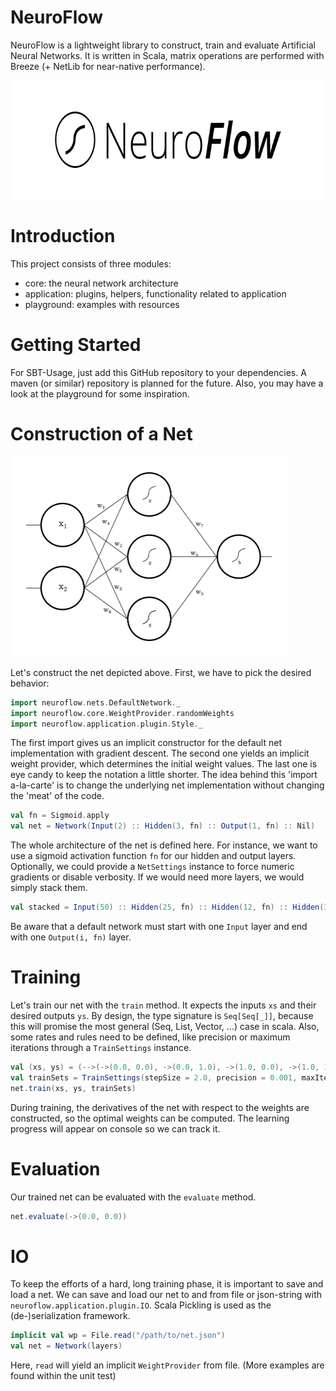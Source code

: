 # NeuroFlow

NeuroFlow is a lightweight library to construct, train and evaluate Artificial Neural Networks.
It is written in Scala, matrix operations are performed with Breeze (+ NetLib for near-native performance).

<img src="https://raw.githubusercontent.com/zenecture/zenecture-docs/master/neuroflow/logo.png" width=707 height=190 />

# Introduction

This project consists of three modules:

- core: the neural network architecture
- application: plugins, helpers, functionality related to application
- playground: examples with resources
    
# Getting Started

For SBT-Usage, just add this GitHub repository to your dependencies. A maven (or similar) repository is planned for the future.
Also, you may have a look at the playground for some inspiration.

# Construction of a Net  

<img src="https://raw.githubusercontent.com/zenecture/zenecture-docs/master/neuroflow/arch.png" width=443 height=320 />

Let's construct the net depicted above. First, we have to pick the desired behavior:

```scala
import neuroflow.nets.DefaultNetwork._
import neuroflow.core.WeightProvider.randomWeights
import neuroflow.application.plugin.Style._
```

The first import gives us an implicit constructor for the default net implementation with gradient descent. 
The second one yields an implicit weight provider, which determines the initial weight values. The last one is eye candy to keep the notation a little shorter. 
The idea behind this 'import a-la-carte' is to change the underlying net implementation without changing the 'meat' of the code.

```scala
val fn = Sigmoid.apply
val net = Network(Input(2) :: Hidden(3, fn) :: Output(1, fn) :: Nil)
```

The whole architecture of the net is defined here. For instance, we want to use a sigmoid activation function `fn` for our hidden and output layers. Optionally, we could provide a `NetSettings` instance to force numeric gradients or disable verbosity. If we would need more layers, we would simply stack them.

```scala
val stacked = Input(50) :: Hidden(25, fn) :: Hidden(12, fn) :: Hidden(3, fn) :: Output(1, fn) :: Nil
```

Be aware that a default network must start with one `Input` layer and end with one `Output(i, fn)` layer. 

# Training

Let's train our net with the `train` method. It expects the inputs `xs` and their desired outputs `ys`. By design, the type signature is `Seq[Seq[_]]`, because this will promise the most general (Seq, List, Vector, ...) case in scala.
Also, some rates and rules need to be defined, like precision or maximum iterations through a `TrainSettings` instance.

```scala
val (xs, ys) = (-->(->(0.0, 0.0), ->(0.0, 1.0), ->(1.0, 0.0), ->(1.0, 1.0)), -->(->(0.0), ->(1.0), ->(1.0), ->(0.0)))
val trainSets = TrainSettings(stepSize = 2.0, precision = 0.001, maxIterations = 10000)
net.train(xs, ys, trainSets)
```

During training, the derivatives of the net with respect to the weights are constructed, so the optimal weights can be computed. The learning progress will appear on console so we can track it.

# Evaluation

Our trained net can be evaluated with the `evaluate` method.

```scala
net.evaluate(->(0.0, 0.0))
```

# IO

To keep the efforts of a hard, long training phase, it is important to save and load a net.
We can save and load our net to and from file or json-string with `neuroflow.application.plugin.IO`. Scala Pickling is used as the (de-)serialization framework.

```scala
implicit val wp = File.read("/path/to/net.json")
val net = Network(layers)
```

Here, `read` will yield an implicit `WeightProvider` from file. 
(More examples are found within the unit test) 